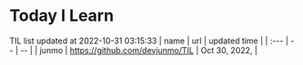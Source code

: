 # Today I Learn 
TIL list updated at 2022-10-31 03:15:33
| name | url | updated time |
| :--- | -- | -- |
| junmo | https://github.com/devjunmo/TIL | Oct 30, 2022, |
